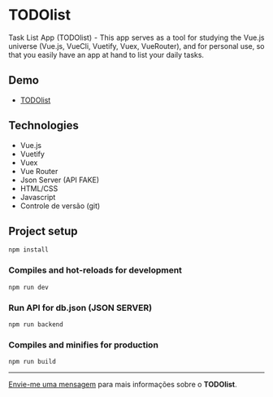 # TODOlist

<p align="justify">Task List App (TODOlist) - This app serves as a tool for studying the Vue.js universe (Vue.js, VueCli, Vuetify, Vuex, VueRouter), and for personal use, so that you easily have an app at hand to list your daily tasks.<p>

## Demo

* <a href="https://mylistododemo.netlify.app/#/" target="_blank" alt="TODOlist">TODOlist</a>

## Technologies

* Vue.js
* Vuetify
* Vuex
* Vue Router
* Json Server (API FAKE)
* HTML/CSS
* Javascript
* Controle de versão (git)

## Project setup
```
npm install
```

### Compiles and hot-reloads for development
```
npm run dev
```

### Run API for db.json (JSON SERVER)
```
npm run backend
```

### Compiles and minifies for production
```
npm run build
```

--- 

[Envie-me uma mensagem](mailto:programador.leandrolopes@gmail.com "Envie-me uma mensagem") para mais informações sobre o <b>TODOlist</b>. 
